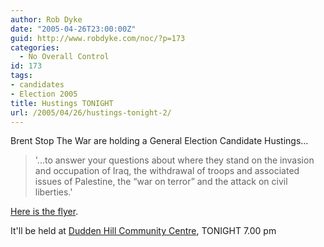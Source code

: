 ```yaml
---
author: Rob Dyke
date: "2005-04-26T23:00:00Z"
guid: http://www.robdyke.com/noc/?p=173
categories:
  - No Overall Control
id: 173
tags:
- candidates
- Election 2005
title: Hustings TONIGHT
url: /2005/04/26/hustings-tonight-2/
---
```

Brent Stop The War are holding a General Election Candidate Hustings...

> '...to answer your questions about where they stand on the invasion and occupation of Iraq, the withdrawal of troops and associated issues of Palestine, the “war on terror” and the attack on civil liberties.'

[Here is the flyer](http://www.comwifinet.com/becamapign/BrentStW_hustings.pdf).

It'll be held at [Dudden Hill Community Centre](http://www.streetmap.co.uk/streetmap.dll?G2M?X=522105&#38;Y=184975&#38;A=Y&#38;Z=1), TONIGHT 7.00 pm